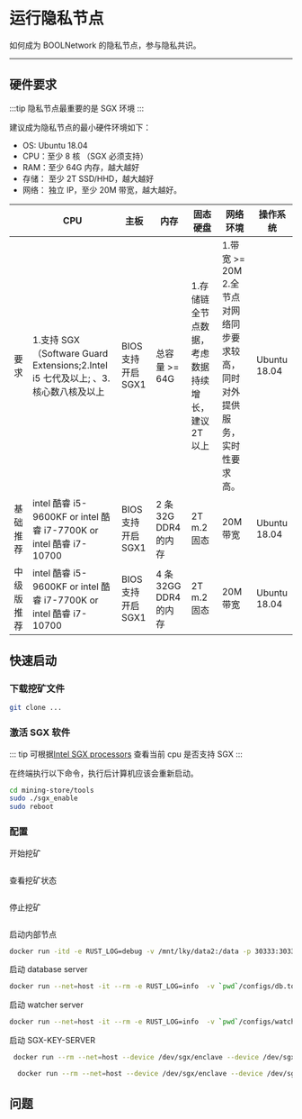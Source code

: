 # 运行隐私节点

如何成为 BOOLNetwork 的隐私节点，参与隐私共识。

---

## 硬件要求

:::tip
隐私节点最重要的是 SGX 环境
:::

建议成为隐私节点的最小硬件环境如下：

- OS: Ubuntu 18.04
- CPU：至少 8 核 （SGX 必须支持）
- RAM：至少 64G 内存，越大越好
- 存储： 至少 2T SSD/HHD，越大越好
- 网络： 独立 IP，至少 20M 带宽，越大越好。

|            | CPU                                                                               | 主板               | 内存                  | 固态硬盘                                           | 网络环境                                                                   | 操作系统     |
| ---------- | --------------------------------------------------------------------------------- | ------------------ | --------------------- | -------------------------------------------------- | -------------------------------------------------------------------------- | ------------ |
| 要求       | 1.支持 SGX（Software Guard Extensions;2.Intel i5 七代及以上; 、3.核心数八核及以上 | BIOS 支持开启 SGX1 | 总容量 >= 64G         | 1.存储链全节点数据，考虑数据持续增长，建议 2T 以上 | 1.带宽 >= 20M 2.全节点对网络同步要求较高，同时对外提供服务，实时性要求高。 | Ubuntu 18.04 |
| 基础推荐   | intel 酷睿 i5-9600KF or intel 酷睿 i7-7700K or intel 酷睿 i7-10700                | BIOS 支持开启 SGX1 | 2 条 32G DDR4 的内存  | 2T m.2 固态                                        | 20M 带宽                                                                   | Ubuntu 18.04 |
| 中级版推荐 | intel 酷睿 i5-9600KF or intel 酷睿 i7-7700K or intel 酷睿 i7-10700                | BIOS 支持开启 SGX1 | 4 条 32GG DDR4 的内存 | 2T m.2 固态                                        | 20M 带宽                                                                   | Ubuntu 18.04 |

## 快速启动

### 下载挖矿文件

```bash
git clone ...
```

### 激活 SGX 软件

::: tip
可根据[Intel SGX processors](https://www.intel.com/content/www/us/en/support/articles/000028173/processors.html) 查看当前 cpu 是否支持 SGX
:::

在终端执行以下命令，执行后计算机应该会重新启动。

```bash
cd mining-store/tools
sudo ./sgx_enable
sudo reboot
```

### 配置

开始挖矿

```bash

```

查看挖矿状态

```bash

```

停止挖矿

```bash

```

启动内部节点

```bash
docker run -itd -e RUST_LOG=debug -v /mnt/lky/data2:/data -p 30333:30333 -p 9944:9944 boolnetwork/bnk-node:pre-release --dev --rpc-cors 127.0.0.1 --validator --bootnodes /dns/node.bool.network/tcp/30334/p2p/12D3KooWRHfE3Qpm8iBrSrMDpeVwkmJ7nYHgjGyynYNwzwizg9wL --unsafe-ws-external
```

启动 database server

```bash
docker run --net=host -it --rm -e RUST_LOG=info  -v `pwd`/configs/db.toml:/bnk/db.toml boolnetwork/bnk-database:latest
```

启动 watcher server

```bash
docker run --net=host -it --rm -e RUST_LOG=info  -v `pwd`/configs/watcher.toml:/bnk/watcher.toml boolnetwork/bnk-watcher:latest
```

启动 SGX-KEY-SERVER

```bash
 docker run --rm --net=host --device /dev/sgx/enclave --device /dev/sgx/provision -v `pwd`/configs/key_config_alice.toml:/bnk/key.toml -p 9701:9701  -e RUST_LOG=info boolnetwork/bnk-sgx-key-server

  docker run --rm --net=host --device /dev/sgx/enclave --device /dev/sgx/provision -v `pwd`/configs/key.toml:/bnk/key.toml -p 9701:9701  -e RUST_LOG=info boolnetwork/bnk-sgx-key-server
```

## 问题
